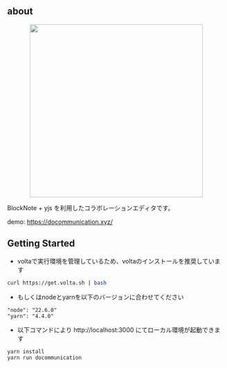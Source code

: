 ## about

<p align="center">
  <img width=400 src="https://github.com/user-attachments/assets/48248f66-ff6b-4c71-8342-7e7b18396ef1">
</p>

BlockNote + yjs を利用したコラボレーションエディタです。

demo:
https://docommunication.xyz/

## Getting Started

* voltaで実行環境を管理しているため、voltaのインストールを推奨しています

```bash
curl https://get.volta.sh | bash
```

* もしくはnodeとyarnを以下のバージョンに合わせてください

```
"node": "22.6.0"
"yarn": "4.4.0"
```

* 以下コマンドにより http://localhost:3000 にてローカル環境が起動できます

```bash
yarn install
yarn run docommunication
```
